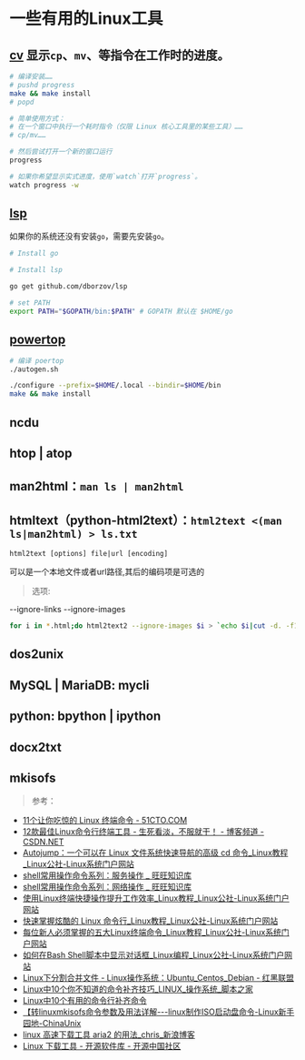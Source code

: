 #  一些有用的Linux工具

## [cv](https://github.com/Xfennec/progress) 显示`cp`、`mv`、等指令在工作时的进度。

```Bash
# 编译安装……
# pushd progress
make && make install
# popd

# 简单使用方式：
# 在一个窗口中执行一个耗时指令（仅限 Linux 核心工具里的某些工具）……
# cp/mv……

# 然后尝试打开一个新的窗口运行
progress 

# 如果你希望显示实式进度，使用`watch`打开`progress`。
watch progress -w

```

## [lsp](https://github.com/dborzov/lsp)

如果你的系统还没有安装`go`，需要先安装`go`。

```Bash
# Install go

# Install lsp

go get github.com/dborzov/lsp

# set PATH
export PATH="$GOPATH/bin:$PATH" # GOPATH 默认在 $HOME/go
```


## [powertop](https://github.com/fenrus75/powertop)

```Bash
# 编译 poertop
./autogen.sh

./configure --prefix=$HOME/.local --bindir=$HOME/bin 
make && make install 
```

## ncdu

## htop | atop

## man2html：`man ls | man2html`

## htmltext（python-html2text）：`html2text <(man ls|man2html) > ls.txt`

`html2text [options] file|url [encoding]`

可以是一个本地文件或者url路径,其后的编码项是可选的

> 选项:

--ignore-links
--ignore-images

```Bash
for i in *.html;do html2text2 --ignore-images $i > `echo $i|cut -d. -f1`.logs && mv $i bk;done
```

## dos2unix

## MySQL | MariaDB: mycli

## python: bpython | ipython

## docx2txt

## mkisofs

> 参考：

+ [11个让你吃惊的 Linux 终端命令 - 51CTO.COM](http://os.51cto.com/art/201505/476564.htm)
+ [12款最佳Linux命令行终端工具 - 生死看淡，不服就干！ - 博客频道 - CSDN.NET](https://blog.csdn.net/u013634961/article/details/39534521)
+ [Autojump：一个可以在 Linux 文件系统快速导航的高级 cd 命令_Linux教程_Linux公社-Linux系统门户网站](http://www.linuxidc.com/Linux/2015-08/121421.htm)
+ [shell常用操作命令系列：服务操作 _ 旺旺知识库](http://www.toxingwang.com/linux-unix/linux-basic/2758.html)
+ [shell常用操作命令系列：网络操作 _ 旺旺知识库](http://www.toxingwang.com/linux-unix/linux-basic/2760.html)
+ [使用Linux终端快捷操作提升工作效率_Linux教程_Linux公社-Linux系统门户网站](http://www.linuxidc.com/Linux/2016-04/129852.htm)
+ [快速掌握炫酷的 Linux 命令行_Linux教程_Linux公社-Linux系统门户网站](http://www.linuxidc.com/Linux/2016-09/135358.htm)
+ [每位新人必须掌握的五大Linux终端命令_Linux教程_Linux公社-Linux系统门户网站](http://www.linuxidc.com/Linux/2016-11/137179.htm)
+ [如何在Bash Shell脚本中显示对话框_Linux编程_Linux公社-Linux系统门户网站](http://www.linuxidc.com/Linux/2015-06/118301.htm)
+ [Linux下分割合并文件 - Linux操作系统：Ubuntu_Centos_Debian - 红黑联盟](http://www.2cto.com/os/201203/124813.html)
+ [Linux中10个你不知道的命令补齐技巧_LINUX_操作系统_脚本之家](http://www.jb51.net/LINUXjishu/150302.html)
+ [Linux中10个有用的命令行补齐命令](http://www.geekfan.net/8169/)
+ [【转linuxmkisofs命令参数及用法详解---linux制作ISO启动盘命令-Linux新手园地-ChinaUnix](http://bbs.chinaunix.net/thread-3565814-1-1.html)
+ [linux 高速下载工具 aria2 的用法_chris_新浪博客](http://blog.sina.com.cn/s/blog_8cf0057a01017nun.html)
+ [Linux 下载工具 - 开源软件库 - 开源中国社区](http://www.oschina.net/project/tag/97/download-tools?lang=37&sort=view)

